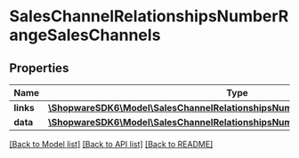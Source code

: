 # SalesChannelRelationshipsNumberRangeSalesChannels

## Properties
Name | Type | Description | Notes
------------ | ------------- | ------------- | -------------
**links** | [**\ShopwareSDK6\Model\SalesChannelRelationshipsNumberRangeSalesChannelsLinks**](SalesChannelRelationshipsNumberRangeSalesChannelsLinks.md) |  | [optional] 
**data** | [**\ShopwareSDK6\Model\SalesChannelRelationshipsNumberRangeSalesChannelsData[]**](SalesChannelRelationshipsNumberRangeSalesChannelsData.md) |  | [optional] 

[[Back to Model list]](../../README.md#documentation-for-models) [[Back to API list]](../../README.md#documentation-for-api-endpoints) [[Back to README]](../../README.md)

